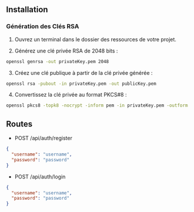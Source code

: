 ## Installation

### Génération des Clés RSA

1. Ouvrez un terminal dans le dossier des ressources de votre projet.

2. Générez une clé privée RSA de 2048 bits :

```bash
openssl genrsa -out privateKey.pem 2048
```

3. Créez une clé publique à partir de la clé privée générée :
```bash
openssl rsa -pubout -in privateKey.pem -out publicKey.pem
```

4. Convertissez la clé privée au format PKCS#8 :
```bash
openssl pkcs8 -topk8 -nocrypt -inform pem -in privateKey.pem -outform
```


## Routes 

- POST /api/auth/register
```json
{
  "username": "username",
  "password": "password"
}
```

- POST /api/auth/login
```json
{
  "username": "username",
  "password": "password"
}
```